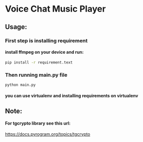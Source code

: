 # Voice Chat Music Player
## Usage:
### First step is installing requirement
#### install ffmpeg on your device and run:
```bash
pip install -r requirement.text
```
### Then running main.py file
```bash
python main.py
```
#### you can use virtualenv and installing requirements on virtualenv
## Note:
#### For tgcrypto library see this url:
https://docs.pyrogram.org/topics/tgcrypto
